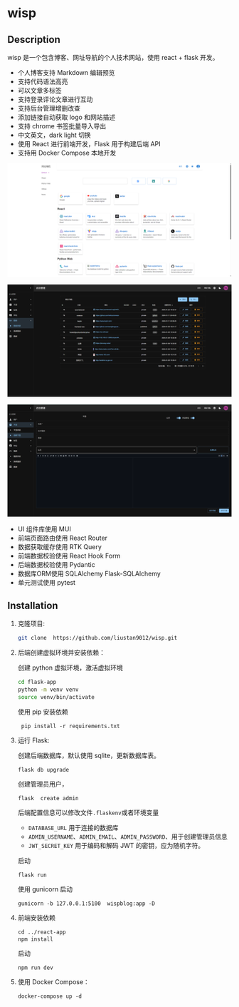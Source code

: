 # wisp

## Description

wisp 是一个包含博客、网址导航的个人技术网站，使用 react + flask 开发。

- 个人博客支持 Markdown 编辑预览
- 支持代码语法高亮
- 可以文章多标签
- 支持登录评论文章进行互动
- 支持后台管理增删改查
- 添加链接自动获取 logo 和网站描述
- 支持 chrome 书签批量导入导出
- 中文英文，dark light 切换
- 使用 React 进行前端开发，Flask 用于构建后端 API
- 支持用 Docker Compose 本地开发


<p align="center">
  <img width="600" src="./screenshot/navlink.png" >
</p>


<p align="center">
  <img width="600" src="./screenshot/admin.png" >
</p>

<p align="center">
  <img width="600" src="./screenshot/post.png" >
</p>

- UI 组件库使用 MUI 
- 前端页面路由使用 React Router 
- 数据获取缓存使用 RTK Query
- 前端数据校验使用 React Hook Form
- 后端数据校验使用 Pydantic
- 数据库ORM使用 SQLAlchemy Flask-SQLAlchemy
- 单元测试使用 pytest

## Installation

1. 克隆项目:

   ```sh
   git clone  https://github.com/liustan9012/wisp.git
   ```

2. 后端创建虚拟环境并安装依赖：

   创建 python 虚拟环境，激活虚拟环境

   ```sh
   cd flask-app
   python -m venv venv
   source venv/bin/activate
   ```

   使用 pip 安装依赖

   ```
    pip install -r requirements.txt
   ```

3. 运行 Flask:

   创建后端数据库，默认使用 sqlite，更新数据库表。

   ```
   flask db upgrade
   ```

   创建管理员用户，

   ```
   flask  create admin
   ```

   后端配置信息可以修改文件`.flaskenv`或者环境变量

   - `DATABASE_URL` 用于连接的数据库
   - `ADMIN_USERNAME`、`ADMIN_EMAIL`、`ADMIN_PASSWORD`、用于创建管理员信息
   - `JWT_SECRET_KEY` 用于编码和解码 JWT 的密钥，应为随机字符。

   启动

   ```
   flask run
   ```

   使用 gunicorn 启动

   ```
   gunicorn -b 127.0.0.1:5100  wispblog:app -D
   ```

4. 前端安装依赖

   ```
   cd ../react-app
   npm install
   ```

   启动

   ```
   npm run dev
   ```

5. 使用 Docker Compose：

   ```
   docker-compose up -d
   ```
